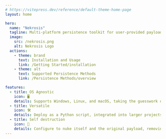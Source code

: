 ```yaml
---
# https://vitepress.dev/reference/default-theme-home-page
layout: home

hero:
  name: "Nekrosis"
  tagline: Multi-platform persistence toolkit for user-provided payloads.
  image:
    src: /nekrosis.png
    alt: Nekrosis Logo
  actions:
    - theme: brand
      text: Installation and Usage
      link: /Getting Started/installation
    - theme: alt
      text: Supported Persistence Methods
      link: /Persistence Methods/overview

features:
  - title: OS Agnostic
    icon: 🖥️
    details: Supports Windows, Linux, and macOS, taking the guesswork out of cross-platform malware deployment.
  - title: Versatile
    icon: 🛠️
    details: Deploy as a Python script, integrated into larger projects, or use as a standalone binary.
  - title: Self destruction
    icon: 🧨
    details: Configure to nuke itself and the original payload, removing traces of the initial deployment.
---
```



<style>

:root {
  --vp-home-hero-name-font-size: 88px;
  --vp-home-hero-name-color: transparent;
  --vp-home-hero-name-background: -webkit-linear-gradient(120deg, #1fcc2a 30%, #41d1ff);

  --vp-home-hero-image-background-image: linear-gradient(-0deg, #1fcc2a 50%, #47caff 50%);
  --vp-home-hero-image-filter: blur(44px);
}

@media (min-width: 640px) {
  :root {
    --vp-home-hero-image-filter: blur(56px);
  }
}

@media (min-width: 960px) {
  :root {
    --vp-home-hero-image-filter: blur(68px);
  }
}

</style>



